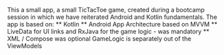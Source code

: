 This a small app, a small TicTacToe game, created during a bootcamp session in which we have reiterated Android and Kotlin fundamentals.
The app is based on:
** Kotlin
** Android App Architecture based on MVVM
** LiveData for UI links and RxJava for the game logic - was mandatory
** XML / Compose was optional
GameLogic is separately out of the ViewModels
